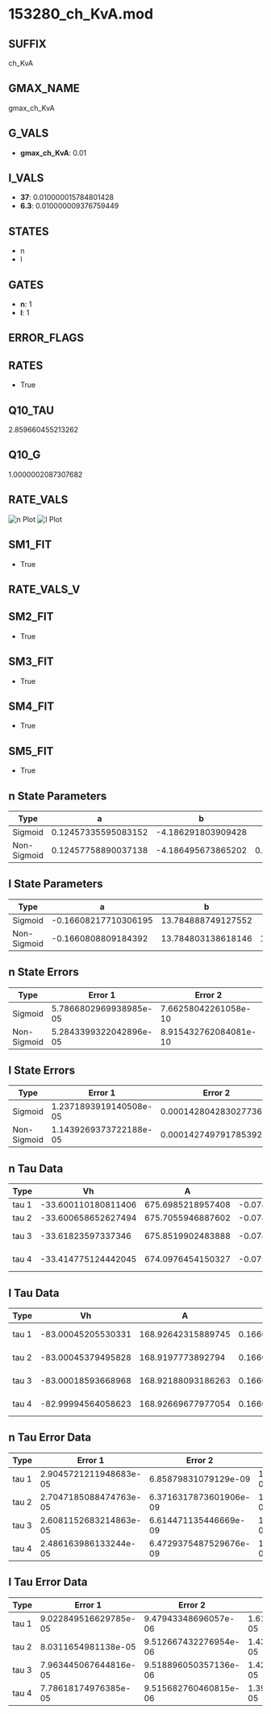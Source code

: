 # 153280_ch_KvA.mod

## SUFFIX

ch_KvA

## GMAX_NAME

gmax_ch_KvA

## G_VALS

- **gmax_ch_KvA**: 0.01

## I_VALS

- **37**: 0.010000015784801428
- **6.3**: 0.010000009376759449

## STATES

- n
- l

## GATES

- **n**: 1
- **l**: 1

## ERROR_FLAGS


## RATES

- True

## Q10_TAU

2.859660455213262

## Q10_G

1.0000002087307682

## RATE_VALS

![n Plot](/Users/pbozelos/Dropbox/icg-Chai-Panos/supermodels/output_markdown_files/K/153280_ch_KvA.mod/images/n.png)
![l Plot](/Users/pbozelos/Dropbox/icg-Chai-Panos/supermodels/output_markdown_files/K/153280_ch_KvA.mod/images/l.png)

## SM1_FIT

- True

## RATE_VALS_V

## SM2_FIT

- True

## SM3_FIT

- True

## SM4_FIT

- True

## SM5_FIT

- True

## n State Parameters

| Type | a | b | c | d |
| --- | --- | --- | --- | --- |
| Sigmoid | 0.12457335595083152 | -4.186291803909428 |
| Non-Sigmoid | 0.12457758890037138 | -4.186495673865202 | 0.9999847223690765 | -2.697204018979994e-06 |

## l State Parameters

| Type | a | b | c | d |
| --- | --- | --- | --- | --- |
| Sigmoid | -0.16608217710306195 | 13.784888749127552 |
| Non-Sigmoid | -0.1660808809184392 | 13.784803138618146 | 1.0000064968193147 | 4.822308588386113e-07 |

## n State Errors

| Type | Error 1 | Error 2 | Error 3 |
| --- | --- | --- | --- |
| Sigmoid | 5.7866802969938985e-05 | 7.66258042261058e-10 | 3.551885991621758e-05 |
| Non-Sigmoid | 5.2843399322042896e-05 | 8.915432762084081e-10 | 3.243547598424319e-05 |

## l State Errors

| Type | Error 1 | Error 2 | Error 3 |
| --- | --- | --- | --- |
| Sigmoid | 1.2371893919140508e-05 | 0.00014280428302773613 | 1.1686695237125309e-05 |
| Non-Sigmoid | 1.1439269373722188e-05 | 0.0001427497917853922 | 1.0805722695313894e-05 |

## n Tau Data

| Type | Vh | A | b1 | b2 | c1 | c2 | d1 | d2 | e1 | e2 |
| --- | --- | --- | --- | --- | --- | --- | --- | --- | --- | --- |
| tau 1 | -33.600110180811406 | 675.6985218957408 | -0.07473368434355351 | -0.04982308709350394 |
| tau 2 | -33.600658652627494 | 675.7055946887602 | -0.074734291614543 | 6.200753706794014e-08 | -0.04982692064480761 | -7.86427916253516e-08 |
| tau 3 | -33.61823597337346 | 675.8519902483888 | -0.0746620767096853 | -1.7163923430721495e-06 | 1.548550202668703e-08 | -0.049890198018181696 | -1.393732497659577e-06 | -9.445866713852019e-09 |
| tau 4 | -33.414775124442045 | 674.0976454150327 | -0.0754480072259066 | 1.862358547374519e-05 | -2.3656397941335576e-07 | 1.2063994107288335e-09 | -0.04909907170810585 | 1.8824682773927726e-05 | 2.383816873503859e-07 | 1.1993342548912132e-09 |

## l Tau Data

| Type | Vh | A | b1 | b2 | c1 | c2 | d1 | d2 | e1 | e2 |
| --- | --- | --- | --- | --- | --- | --- | --- | --- | --- | --- |
| tau 1 | -83.00045205530331 | 168.92642315889745 | 0.1660799433623124 | -1.6259956687542917e-07 |
| tau 2 | -83.00045379495828 | 168.9197773892794 | 0.16608353796152792 | 2.130188759961871e-06 | -1.0073432628759247e-06 | 3.8816989324915465e-09 |
| tau 3 | -83.00018593668968 | 168.92188093186263 | 0.1660864221308779 | 2.2118529011153897e-06 | -4.321838737248301e-08 | -7.53116407145864e-07 | 2.603150854713412e-09 | 1.0471520774537711e-12 |
| tau 4 | -82.99994564058623 | 168.92669677977054 | 0.16608785427953554 | 1.3221042800619887e-06 | -6.540853440131785e-08 | 3.404859346066824e-09 | 1.4917085870739449e-06 | -4.3426561657757014e-08 | 3.490746684276717e-10 | -8.73520280412567e-13 |

## n Tau Error Data

| Type | Error 1 | Error 2 | Error 3 |
| --- | --- | --- | --- |
| tau 1 | 2.9045721211948683e-05 | 6.85879831079129e-09 | 1.7750140147210803e-05 |
| tau 2 | 2.7047185088474763e-05 | 6.3716317873601906e-09 | 1.6528814086065105e-05 |
| tau 3 | 2.6081152683214863e-05 | 6.614471135446669e-09 | 1.5938461708343577e-05 |
| tau 4 | 2.486163986133244e-05 | 6.4729375487529676e-09 | 1.5193204830685857e-05 |

## l Tau Error Data

| Type | Error 1 | Error 2 | Error 3 |
| --- | --- | --- | --- |
| tau 1 | 9.022849516629785e-05 | 9.47943348696057e-06 | 1.615632433231396e-05 |
| tau 2 | 8.0311654981138e-05 | 9.512667432276954e-06 | 1.4380613831015344e-05 |
| tau 3 | 7.963445067644816e-05 | 9.518896050357136e-06 | 1.4259353553254502e-05 |
| tau 4 | 7.78618174976385e-05 | 9.515682760460815e-06 | 1.3941945660035346e-05 |


